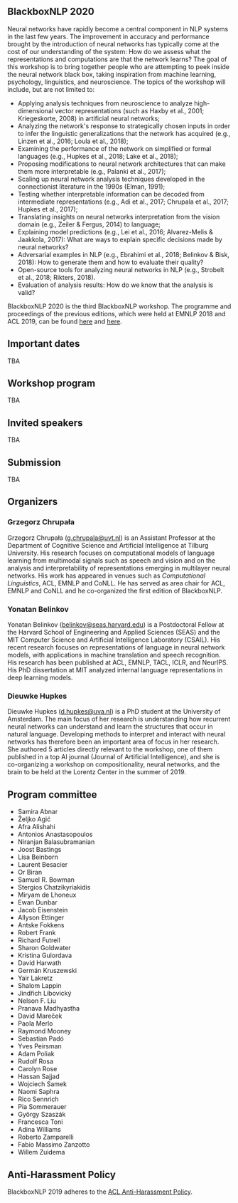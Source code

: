 ## BlackboxNLP 2020

Neural networks have rapidly become a central component in NLP systems in
the last few years. The improvement in accuracy and performance brought by
the introduction of neural networks has typically come at the cost of our
understanding of the system: How do we assess what the representations and
computations are that the network learns? The goal of this workshop is to
bring together people who are attempting to peek inside the neural network
black box, taking inspiration from machine learning, psychology,
linguistics, and neuroscience. The topics of the workshop will include, but
are not limited to:

- Applying analysis techniques from neuroscience to analyze
high-dimensional vector representations (such as Haxby et al., 2001;
Kriegeskorte, 2008) in artificial neural networks;
- Analyzing the network's response to strategically chosen inputs in order
to infer the linguistic generalizations that the network has acquired
(e.g., Linzen et al., 2016; Loula et al., 2018);
- Examining the performance of the network on simplified or formal
languages (e.g., Hupkes et al., 2018; Lake et al., 2018);
- Proposing modifications to neural network architectures that can make
them more interpretable (e.g., Palanki et al., 2017);
- Scaling up neural network analysis techniques developed in the
connectionist literature in the 1990s (Elman, 1991);
- Testing whether interpretable information can be decoded from
intermediate representations (e.g., Adi et al.,  2017; Chrupala et al.,
2017; Hupkes et al., 2017);
- Translating insights on neural networks interpretation from the vision
domain (e.g., Zeiler & Fergus, 2014) to language;
- Explaining model predictions (e.g., Lei et al., 2016; Alvarez-Melis &
Jaakkola, 2017): What are ways to explain specific decisions made by neural
networks?
- Adversarial examples in NLP (e.g., Ebrahimi et al., 2018; Belinkov &
Bisk, 2018): How to generate them and how to evaluate their quality?
- Open-source tools for analyzing neural networks in NLP (e.g., Strobelt et
al., 2018; Rikters, 2018).
- Evaluation of analysis results: How do we know that the analysis is
valid?

BlackboxNLP 2020 is the third BlackboxNLP workshop. 
The programme and proceedings of the previous editions, which were held at EMNLP 2018 and ACL 2019, can be found [here](https://blackboxnlp.github.io/2018/) and [here](https://blackboxnlp.github.io/2019/).

## Important dates

TBA

## Workshop program 

TBA

## Invited speakers

TBA

## Submission

TBA

## Organizers

### Grzegorz Chrupała
Grzegorz Chrupała (g.chrupala@uvt.nl) is an Assistant Professor at the Department of Cognitive Science and Artificial Intelligence at Tilburg University. His research focuses on computational models of language learning from multimodal signals such as speech and vision and on the analysis and interpretability of representations emerging in
multilayer neural networks. His work has appeared in venues such as *Computational Linguistics*, ACL, EMNLP and CoNLL. He has served as area chair for ACL, EMNLP and CoNLL and he co-organized the first edition of BlackboxNLP.

### Yonatan Belinkov
Yonatan Belinkov (belinkov@seas.harvard.edu) is a Postdoctoral Fellow at the Harvard School of Engineering and Applied Sciences (SEAS) and the MIT Computer Science and Artificial Intelligence Laboratory (CSAIL). 
His recent research focuses on representations of language in neural network models, with applications in machine translation and speech recognition. 
His research has been published at ACL, EMNLP, TACL, ICLR, and NeurIPS. 
His PhD dissertation at MIT analyzed internal language representations in deep learning models. 

### Dieuwke Hupkes
Dieuwke Hupkes (d.hupkes@uva.nl) is a PhD student at the University of Amsterdam.
The main focus of her research is understanding how recurrent neural networks can understand and learn the structures that occur in natural language.
Developing methods to interpret and interact with neural networks has therefore been an important area of focus in her research.
She authored 5 articles directly relevant to the workshop, one of them published in a top AI journal (Journal of Artificial Intelligence), and she is co-organizing a workshop on compositionality, neural networks, and the brain to be held at the Lorentz Center in the summer of 2019.

## Program committee

 - 	Samira Abnar 
 - 	Željko Agić 
 - 	Afra Alishahi 
 - 	Antonios Anastasopoulos 
 - 	Niranjan Balasubramanian 
 - 	Joost Bastings 
 - 	Lisa Beinborn 
 - 	Laurent Besacier 
 - 	Or Biran 
 - 	Samuel R. Bowman 
 - 	Stergios Chatzikyriakidis 
 - 	Miryam de Lhoneux 
 - 	Ewan Dunbar 
 - 	Jacob Eisenstein 
 - 	Allyson Ettinger 
 - 	Antske Fokkens 
 - 	Robert Frank 
 - 	Richard Futrell 
 - 	Sharon Goldwater 
 - 	Kristina Gulordava 
 - 	David Harwath 
 - 	Germán Kruszewski 
 - 	Yair Lakretz 
 - 	Shalom Lappin 
 - 	Jindřich Libovický 
 - 	Nelson F. Liu 
 - 	Pranava Madhyastha 
 - 	David Mareček 
 - 	Paola Merlo 
 - 	Raymond Mooney 
 - 	Sebastian Padó 
 - 	Yves Peirsman 
 - 	Adam Poliak 
 - 	Rudolf Rosa 
 - 	Carolyn Rose 
 - 	Hassan Sajjad 
 - 	Wojciech Samek 
 - 	Naomi Saphra 
 - 	Rico Sennrich 
 - 	Pia Sommerauer 
 - 	György Szaszák 
 - 	Francesca Toni 
 - 	Adina Williams 
 - 	Roberto Zamparelli 
 - 	Fabio Massimo Zanzotto 
 - 	Willem Zuidema 

## Anti-Harassment Policy
BlackboxNLP 2019 adheres to the [ACL Anti-Harassment Policy](https://www.aclweb.org/adminwiki/sphp?title=Anti-Harassment_Policy).
